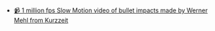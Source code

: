 - [📹 1 million fps Slow Motion video of bullet impacts made by Werner Mehl from Kurzzeit](https://www.youtube.com/watch?v=QfDoQwIAaXg)
